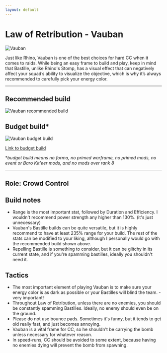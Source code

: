 ```yaml
---
layout: default
---
```

# Law of Retribution - Vauban

![Vauban](http://i.imgur.com/yLM0qPT.png)

Just like Rhino, Vauban is one of the best choices for hard CC when it comes to raids. While being an easy frame to build and play, keep in mind that Bastille, unlike Rhino's Stomp, has a visual effect that can negatively affect your squad’s ability to visualize the objective, which is why it’s always recommended to carefully pick your energy color.

* * *

## Recommended build

![Vauban recommended build](https://cdn.discordapp.com/attachments/245743045868257280/248537100192841729/vauban.PNG)

## Budget build*

![Vauban budget build](http://i.imgur.com/uXPQTXi.png)

[Link to budget build](http://warframe-builder.com/Warframes/Builder/Vauban/t_30_0300020030_4-4-5-5-7-5-6-5-5-7-1-5-14-2-5-34-8-5-46-3-5-57-0-5-552-6-3_57-15-7-5-14-9-46-11-4-9-6-6-552-5-5-9-34-14-f-f_0/en/1-0-20/111626/0)

*_budget build means no forma, no primed warframe, no primed mods, no event or Baro Kit'eer mods, and no mods over rank 8_

* * *

## Role: Crowd Control

## Build notes

* Range is the most important stat, followed by Duration and Efficiency. I wouldn't recommend power strength any higher than 130%. (it's just unnecessary)
* Vauban's Bastille builds can be quite versatile, but it is highly recommend to have at least 235% range for your build. The rest of the stats can be modified to your liking, although I personally would go with the recommended build shown above.
* Repelling Bastille is something to consider, but it can be glitchy in its current state, and if you're spamming bastilles, ideally you shouldn't need it.

## Tactics

* The most important element of playing Vauban is to make sure your energy color is as dark as possible or your Bastilles will blind the team. - very important!
* Throughout Law of Retribution, unless there are no enemies, you should be constantly spamming Bastilles. Ideally, no enemy should even be on the ground.
* Please do not use bounce pads. Sometimes it's funny, but it tends to get old really fast, and just becomes annoying.
* Vauban is a vital frame for CC, so he shouldn't be carrying the bomb unless necessary for whatever reason.
* In speed-runs, CC should be avoided to some extent, because having no enemies dying will prevent the bomb from spawning.
